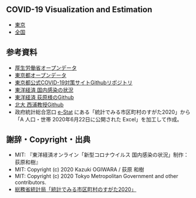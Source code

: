 ## COVID-19 Visualization and Estimation

- [東京](tokyo.ipynb)
- [全国](mhlw.ipynb)

## 参考資料

- [厚生労働省オープンデータ](https://www.mhlw.go.jp/stf/covid-19/open-data.html)
- [東京都オープンデータ](https://stopcovid19.metro.tokyo.lg.jp/)
- [東京都公式COVID-19対策サイトGithubリポジトリ](https://github.com/tokyo-metropolitan-gov/covid19)
- [東洋経済 国内感染の状況](https://toyokeizai.net/sp/visual/tko/covid19/)
- [東洋経済 荻原様のGithub](https://github.com/kaz-ogiwara/covid19/)
- [北大 西浦教授Github](https://github.com/contactmodel/COVID19-Japan-Reff)
- 政府統計総合窓口 [e-Stat](https://www.e-stat.go.jp/) にある「統計でみる市区町村のすがた2020」から「A 人口・世帯 2020年6月22日に公開された Excel」を加工して作成。

## 謝辞・Copyright・出典

- MIT: 『東洋経済オンライン「新型コロナウイルス 国内感染の状況」制作：荻原和樹』
- MIT: Copyright (c) 2020 Kazuki OGIWARA / 荻原 和樹
- MIT: Copyright (c) 2020 Tokyo Metropolitan Government and other contributors.
- [総務省統計局「統計でみる市区町村のすがた2020」](https://www.e-stat.go.jp/stat-search/files?page=1&layout=datalist&toukei=00200502&tstat=000001141146&cycle=0&year=20200&month=0&tclass1=000001141147)

